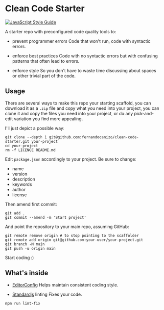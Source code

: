 # Clean Code Starter

[![JavaScript Style Guide](https://img.shields.io/badge/code_style-standard-brightgreen.svg)](https://standardjs.com)

A starter repo with preconfigured code quality tools to:

- prevent programmer errors
  Code that won't run, code with syntactic errors.

- enforce best practices
  Code with no syntactic errors but with confusing patterns that often lead to errors.

- enforce style
  So you don't have to waste time discussing about spaces or other trivial part of the code.

## Usage

There are several ways to make this repo your starting scaffold, you can download it as a `.zip` file and copy what you need into your project, you can clone it and copy the files you need into your project, or do any pick-and-edit variation you find more appealing.

I'll just depict a possible way:

```shell
git clone --depth 1 git@github.com:fernandocanizo/clean-code-starter.git your-project
cd your-project
rm -f LICENCE README.md
```

Edit `package.json` accordingly to your project. Be sure to change:
- name
- version
- description
- keywords
- author
- license

Then amend first commit:

```shell
git add .
git commit --amend -m 'Start project'
```

And point the repository to your main repo, assuming GitHub:

```shell
git remote remove origin # to stop pointing to the scaffolder
git remote add origin git@github.com:your-user/your-project.git
git branch -M main
git push -u origin main
```

Start coding :)

## What's inside

- [EditorConfig](https://editorconfig.org/)
  Helps maintain consistent coding style.

- [Standardjs](https://standardjs.com/) linting
  Fixes your code.

```
npm run lint-fix
```


